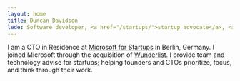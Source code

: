 ```yaml
---
layout: home
title: Duncan Davidson
lede: Software developer, <a href="/startups/">startup advocate</a>, <a href="/talks">speaker</a>, book author, and photographer.
---
```


I am a CTO in Residence at [Microsoft for Startups](https://startups.microsoft.com) in Berlin, Germany. I joined Microsoft through the acquisition of [Wunderlist](https://www.wunderlist.com/). I provide team and technology advise for startups; helping founders and CTOs prioritize, focus, and think through their work.

<!-- You can find me rambling on [Twitter](https://twitter.com/duncan), pushing code to [GitHub](https://github.com/duncan), writing on [Medium](https://medium.com/@duncan), and connecting to people on [LinkedIn](https://www.linkedin.com/in/duncandavidson/). You can also [email me](mailto:me@duncandavidson.com). -->

<!-- 
# Photographer

TED and O’Reilly Media. -->
<!-- 
# Creator of Apache Tomcat and Apache Ant

[Tomcat](https://tomcat.apache.org) started out as a reference implementation of the [Java Servlet API](https://en.wikipedia.org/wiki/Java_servlet) that I first wrote while working on the specification at Sun Microsystems. To aid the adoption of the Servlet API, I lead an effort in Sun to open source Tomcat and donate it to the Apache Software Foundation. Almost twenty years later, Tomcat is on version 9 and is powering countless websites around the world.

While working on Tomcat, I wanted a build tool that worked on all the platforms that Java ran on. After trying to make many other tools work, I ended up writing my own. And, because it was needed to build Tomcat, it was open sourced and donated to Apache at the same time. Without any fanfare or promotion, a vibrant open source community formed around Ant and continued its maintenance.

# Book Author

I’ve written two books and co-written or significantly contributed to five others, all of which are out of print and out of date at this point:

* [Learning Cocoa with Objective-C](http://shop.oreilly.com/product/9780596003012.do), 2002 O’Reilly Media
* [Running Mac OS X Panther](http://shop.oreilly.com/product/9780596005009.do), 2003 O’Reilly Media
* [Cocoa in a Nutshell](http://shop.oreilly.com/product/9780596004620.do) with Michael Beam, 2003 O’Reilly Media
* [Mac OS X Panther Hacks](http://shop.oreilly.com/product/9780596007188.do) with Rael Dornfest, 2004 O’Reilly Media
* [Running Mac OS X Tiger](http://shop.oreilly.com/product/9780596009137.do) with Jason Deraleau, 2005 O’Reilly Media
* [Agile Web Development](http://shop.oreilly.com/product/9780977616633.do) by Dave Thomas and David Heinemeier Hansson, 2006 Pragamatic Bookshelf -->